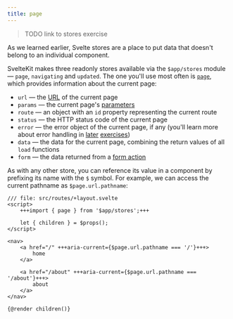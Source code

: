 ```yaml
---
title: page
---
```


> TODO link to stores exercise

As we learned earlier, Svelte stores are a place to put data that doesn't belong to an individual component.

SvelteKit makes three readonly stores available via the `$app/stores` module — `page`, `navigating` and `updated`. The one you'll use most often is [`page`](/docs/kit/types#public-types-page), which provides information about the current page:

- `url` — the [URL](https://developer.mozilla.org/en-US/docs/Web/API/URL) of the current page
- `params` — the current page's [parameters](params)
- `route` — an object with an `id` property representing the current route
- `status` — the HTTP status code of the current page
- `error` — the error object of the current page, if any (you'll learn more about error handling in [later](error-basics) [exercises](handleerror))
- `data` — the data for the current page, combining the return values of all `load` functions
- `form` — the data returned from a [form action](the-form-element)

As with any other store, you can reference its value in a component by prefixing its name with the `$` symbol. For example, we can access the current pathname as `$page.url.pathname`:

```svelte
/// file: src/routes/+layout.svelte
<script>
	+++import { page } from '$app/stores';+++

	let { children } = $props();
</script>

<nav>
	<a href="/" +++aria-current={$page.url.pathname === '/'}+++>
		home
	</a>

	<a href="/about" +++aria-current={$page.url.pathname === '/about'}+++>
		about
	</a>
</nav>

{@render children()}
```
